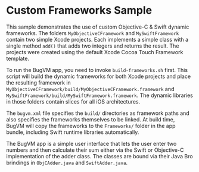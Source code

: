 # Custom Frameworks Sample
This sample demonstrates the use of custom Objective-C & Swift dynamic frameworks. The folders `MyObjectiveCFramework` and `MySwiftFramework` contain two simple Xcode projects. Each implements a simple class with a single method `add()` that adds two integers and returns the result. The projects were created using the default Xcode Cocoa Touch Framework template.

To run the BugVM app, you need to invoke `build-frameworks.sh` first. This script will build the dynamic frameworks for both Xcode projects and place the resulting framework in `MyObjectiveCFramework/build/MyObjectiveCFramework.framework` and `MySwiftFramework/build/MySwiftFramework.framework`. The dynamic libraries in those folders contain slices for all iOS architectures.

The `bugvm.xml` file specifies the `build/` directories as framework paths and also specifies the frameworks themselves to be linked. At build time, BugVM will copy the frameworks to the `Frameworks/` folder in the app bundle, including Swift runtime libraries automatically.

The BugVM app is a simple user interface that lets the user enter two numbers and then calculate their sum either via the Swift or Objective-C implementation of the adder class. The classes are bound via their Java Bro brindings in `ObjCAdder.java` and `SwiftAdder.java`.